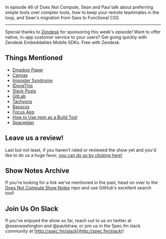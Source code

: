 In episode 46 of Does Not Compute, Sean and Paul talk about preferring simple tools over complex tools, how to keep your remote teammates in the loop, and Sean's migration from Sass to Functional CSS

---

Special thanks to [Zendesk](https://zendesk.com/doesnotcompute) for sponsoring this week's episode! Want to offer native, in-app customer service to your users? Get going quickly with Zendesk Embeddables Mobile SDKs. Free with Zendesk.

## Things Mentioned

* [Dropbox Paper](https://paper.dropbox.com)
* [Canvas](https://usecanvas.com/seanwash)
* [Imposter Syndrome](https://en.wikipedia.org/wiki/Impostor_syndrome)
* [IDoneThis](https://beta.idonethis.com)
* [Slack Posts](https://get.slack.help/hc/en-us/articles/203950418-Composing-a-post)
* [GitLab](https://gitlab.com/gitlab-org/gitlab-ce)
* [Tachyons](http://tachyons.io/)
* [Basscss](http://www.basscss.com/)
* [Focus App](https://heyfocus.com/)
* [How to Use npm as a Build Tool](https://www.keithcirkel.co.uk/how-to-use-npm-as-a-build-tool/)
* [Spaceplan](http://jhollands.co.uk/spaceplan/)

## Leave us a review!

Last but not least, if you haven't rated or reviewed the show yet and you'd like to do us a huge favor, [you can do so by clicking here!](https://itunes.apple.com/us/podcast/does-not-compute/id1048731980?mt=2)

## Show Notes Archive

If you're looking for a link we've mentioned in the past, head on over to the [Does Not Compute Show Notes](https://github.com/seanwash/dnccast-show-notes) repo and use GitHub's excellent search tool!

## Join Us On Slack

If you've enjoyed the show so far, reach out to us on twitter at @seanwashington and @paulstraw, or join us in the Spec.fm slack community at [http://spec.fm/slack](http://spec.fm/slack)!
